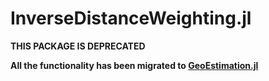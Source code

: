 # InverseDistanceWeighting.jl

**THIS PACKAGE IS DEPRECATED**

**All the functionality has been migrated to [GeoEstimation.jl](https://github.com/JuliaEarth/GeoEstimation.jl)**
